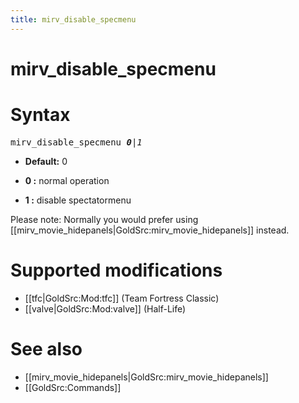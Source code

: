 ```yaml
---
title: mirv_disable_specmenu
---
```


# mirv_disable_specmenu

# Syntax

<tt>mirv_disable_specmenu _**0**|1_</tt>

* **Default:** 0

* **0 :** normal operation
* **1 :** disable spectatormenu

Please note: Normally you would prefer using [[mirv_movie_hidepanels|GoldSrc:mirv_movie_hidepanels]] instead.

# Supported modifications

* [[tfc|GoldSrc:Mod:tfc]] (Team Fortress Classic)
* [[valve|GoldSrc:Mod:valve]] (Half-Life)

# See also

* [[mirv_movie_hidepanels|GoldSrc:mirv_movie_hidepanels]]
* [[GoldSrc:Commands]]
